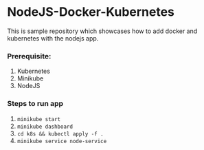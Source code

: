 # NodeJS-Docker-Kubernetes
This is sample repository which showcases how to add docker and kubernetes with the nodejs app.

### Prerequisite:
1. Kubernetes
2. Minikube
3. NodeJS

### Steps to run app
1. ``` minikube start ```
2. ``` minikube dashboard ```
3. ``` cd k8s && kubectl apply -f . ```
4. ``` minikube service node-service ```


